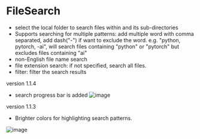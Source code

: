 # FileSearch
* select the local folder to search files within and its sub-directories
* Supports searching for multiple patterns: add multiple word with comma separated, add dash("-") if want to exclude the word. e.g. "python, pytorch, -ai", will search files containing "python" or "pytorch" but excludes files containing "ai"
* non-English file name search
* file extension search: if not specified, search all files.
* filter: filter the search results

version 1.1.4
* search progress bar is added
![image](https://github.com/user-attachments/assets/bcfe0b9f-a9de-40ce-8cc6-98638b30f28b)

version 1.1.3
* Brighter colors for highlighting search patterns.
  

![image](https://github.com/user-attachments/assets/d23c32c1-fdeb-42d6-9ac1-e7c1a75a43dc)



